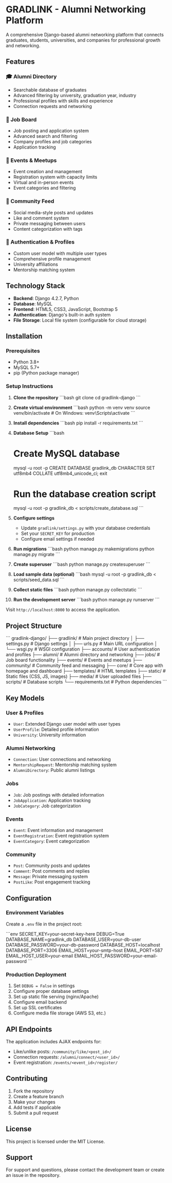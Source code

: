 # GRADLINK - Alumni Networking Platform

A comprehensive Django-based alumni networking platform that connects graduates, students, universities, and companies for professional growth and networking.

## Features

### 🎓 Alumni Directory
- Searchable database of graduates
- Advanced filtering by university, graduation year, industry
- Professional profiles with skills and experience
- Connection requests and networking

### 💼 Job Board
- Job posting and application system
- Advanced search and filtering
- Company profiles and job categories
- Application tracking

### 📅 Events & Meetups
- Event creation and management
- Registration system with capacity limits
- Virtual and in-person events
- Event categories and filtering

### 💬 Community Feed
- Social media-style posts and updates
- Like and comment system
- Private messaging between users
- Content categorization with tags

### 🔐 Authentication & Profiles
- Custom user model with multiple user types
- Comprehensive profile management
- University affiliations
- Mentorship matching system

## Technology Stack

- **Backend**: Django 4.2.7, Python
- **Database**: MySQL
- **Frontend**: HTML5, CSS3, JavaScript, Bootstrap 5
- **Authentication**: Django's built-in auth system
- **File Storage**: Local file system (configurable for cloud storage)

## Installation

### Prerequisites
- Python 3.8+
- MySQL 5.7+
- pip (Python package manager)

### Setup Instructions

1. **Clone the repository**
   \`\`\`bash
   git clone <repository-url>
   cd gradlink-django
   \`\`\`

2. **Create virtual environment**
   \`\`\`bash
   python -m venv venv
   source venv/bin/activate  # On Windows: venv\Scripts\activate
   \`\`\`

3. **Install dependencies**
   \`\`\`bash
   pip install -r requirements.txt
   \`\`\`

4. **Database Setup**
   \`\`\`bash
   # Create MySQL database
   mysql -u root -p
   CREATE DATABASE gradlink_db CHARACTER SET utf8mb4 COLLATE utf8mb4_unicode_ci;
   exit
   
   # Run the database creation script
   mysql -u root -p gradlink_db < scripts/create_database.sql
   \`\`\`

5. **Configure settings**
   - Update `gradlink/settings.py` with your database credentials
   - Set your `SECRET_KEY` for production
   - Configure email settings if needed

6. **Run migrations**
   \`\`\`bash
   python manage.py makemigrations
   python manage.py migrate
   \`\`\`

7. **Create superuser**
   \`\`\`bash
   python manage.py createsuperuser
   \`\`\`

8. **Load sample data (optional)**
   \`\`\`bash
   mysql -u root -p gradlink_db < scripts/seed_data.sql
   \`\`\`

9. **Collect static files**
   \`\`\`bash
   python manage.py collectstatic
   \`\`\`

10. **Run the development server**
    \`\`\`bash
    python manage.py runserver
    \`\`\`

Visit `http://localhost:8000` to access the application.

## Project Structure

\`\`\`
gradlink-django/
├── gradlink/                 # Main project directory
│   ├── settings.py          # Django settings
│   ├── urls.py              # Main URL configuration
│   └── wsgi.py              # WSGI configuration
├── accounts/                # User authentication and profiles
├── alumni/                  # Alumni directory and networking
├── jobs/                    # Job board functionality
├── events/                  # Events and meetups
├── community/               # Community feed and messaging
├── core/                    # Core app with homepage and dashboard
├── templates/               # HTML templates
├── static/                  # Static files (CSS, JS, images)
├── media/                   # User uploaded files
├── scripts/                 # Database scripts
└── requirements.txt         # Python dependencies
\`\`\`

## Key Models

### User & Profiles
- `User`: Extended Django user model with user types
- `UserProfile`: Detailed profile information
- `University`: University information

### Alumni Networking
- `Connection`: User connections and networking
- `MentorshipRequest`: Mentorship matching system
- `AlumniDirectory`: Public alumni listings

### Jobs
- `Job`: Job postings with detailed information
- `JobApplication`: Application tracking
- `JobCategory`: Job categorization

### Events
- `Event`: Event information and management
- `EventRegistration`: Event registration system
- `EventCategory`: Event categorization

### Community
- `Post`: Community posts and updates
- `Comment`: Post comments and replies
- `Message`: Private messaging system
- `PostLike`: Post engagement tracking

## Configuration

### Environment Variables
Create a `.env` file in the project root:

\`\`\`env
SECRET_KEY=your-secret-key-here
DEBUG=True
DATABASE_NAME=gradlink_db
DATABASE_USER=your-db-user
DATABASE_PASSWORD=your-db-password
DATABASE_HOST=localhost
DATABASE_PORT=3306
EMAIL_HOST=your-smtp-host
EMAIL_PORT=587
EMAIL_HOST_USER=your-email
EMAIL_HOST_PASSWORD=your-email-password
\`\`\`

### Production Deployment

1. Set `DEBUG = False` in settings
2. Configure proper database settings
3. Set up static file serving (nginx/Apache)
4. Configure email backend
5. Set up SSL certificates
6. Configure media file storage (AWS S3, etc.)

## API Endpoints

The application includes AJAX endpoints for:
- Like/unlike posts: `/community/like/<post_id>/`
- Connection requests: `/alumni/connect/<user_id>/`
- Event registration: `/events/<event_id>/register/`

## Contributing

1. Fork the repository
2. Create a feature branch
3. Make your changes
4. Add tests if applicable
5. Submit a pull request

## License

This project is licensed under the MIT License.

## Support

For support and questions, please contact the development team or create an issue in the repository.
